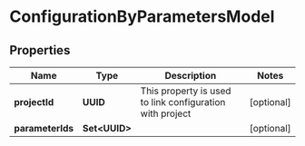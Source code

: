 

# ConfigurationByParametersModel


## Properties

| Name | Type | Description | Notes |
|------------ | ------------- | ------------- | -------------|
|**projectId** | **UUID** | This property is used to link configuration with project |  [optional] |
|**parameterIds** | **Set&lt;UUID&gt;** |  |  [optional] |



